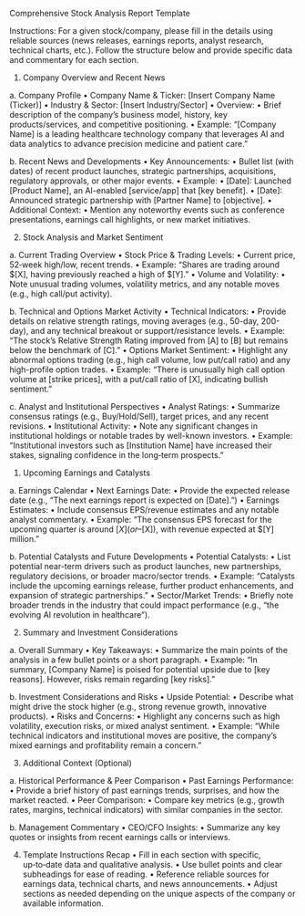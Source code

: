 Comprehensive Stock Analysis Report Template

Instructions: For a given stock/company, please fill in the details using reliable sources (news releases, earnings reports, analyst research, technical charts, etc.). Follow the structure below and provide specific data and commentary for each section.

1. Company Overview and Recent News

a. Company Profile
	•	Company Name & Ticker: [Insert Company Name (Ticker)]
	•	Industry & Sector: [Insert Industry/Sector]
	•	Overview:
	•	Brief description of the company’s business model, history, key products/services, and competitive positioning.
	•	Example: “[Company Name] is a leading healthcare technology company that leverages AI and data analytics to advance precision medicine and patient care.”

b. Recent News and Developments
	•	Key Announcements:
	•	Bullet list (with dates) of recent product launches, strategic partnerships, acquisitions, regulatory approvals, or other major events.
	•	Example:
	•	[Date]: Launched [Product Name], an AI-enabled [service/app] that [key benefit].
	•	[Date]: Announced strategic partnership with [Partner Name] to [objective].
	•	Additional Context:
	•	Mention any noteworthy events such as conference presentations, earnings call highlights, or new market initiatives.

2. Stock Analysis and Market Sentiment

a. Current Trading Overview
	•	Stock Price & Trading Levels:
	•	Current price, 52‑week high/low, recent trends.
	•	Example: “Shares are trading around $[X], having previously reached a high of $[Y].”
	•	Volume and Volatility:
	•	Note unusual trading volumes, volatility metrics, and any notable moves (e.g., high call/put activity).

b. Technical and Options Market Activity
	•	Technical Indicators:
	•	Provide details on relative strength ratings, moving averages (e.g., 50-day, 200-day), and any technical breakout or support/resistance levels.
	•	Example: “The stock’s Relative Strength Rating improved from [A] to [B] but remains below the benchmark of [C].”
	•	Options Market Sentiment:
	•	Highlight any abnormal options trading (e.g., high call volume, low put/call ratio) and any high-profile option trades.
	•	Example: “There is unusually high call option volume at [strike prices], with a put/call ratio of [X], indicating bullish sentiment.”

c. Analyst and Institutional Perspectives
	•	Analyst Ratings:
	•	Summarize consensus ratings (e.g., Buy/Hold/Sell), target prices, and any recent revisions.
	•	Institutional Activity:
	•	Note any significant changes in institutional holdings or notable trades by well-known investors.
	•	Example: “Institutional investors such as [Institution Name] have increased their stakes, signaling confidence in the long‑term prospects.”

1. Upcoming Earnings and Catalysts

a. Earnings Calendar
	•	Next Earnings Date:
	•	Provide the expected release date (e.g., “The next earnings report is expected on [Date].”)
	•	Earnings Estimates:
	•	Include consensus EPS/revenue estimates and any notable analyst commentary.
	•	Example: “The consensus EPS forecast for the upcoming quarter is around $[X] (or –$[X]), with revenue expected at $[Y] million.”

b. Potential Catalysts and Future Developments
	•	Potential Catalysts:
	•	List potential near-term drivers such as product launches, new partnerships, regulatory decisions, or broader macro/sector trends.
	•	Example: “Catalysts include the upcoming earnings release, further product enhancements, and expansion of strategic partnerships.”
	•	Sector/Market Trends:
	•	Briefly note broader trends in the industry that could impact performance (e.g., “the evolving AI revolution in healthcare”).

2. Summary and Investment Considerations

a. Overall Summary
	•	Key Takeaways:
	•	Summarize the main points of the analysis in a few bullet points or a short paragraph.
	•	Example: “In summary, [Company Name] is poised for potential upside due to [key reasons]. However, risks remain regarding [key risks].”

b. Investment Considerations and Risks
	•	Upside Potential:
	•	Describe what might drive the stock higher (e.g., strong revenue growth, innovative products).
	•	Risks and Concerns:
	•	Highlight any concerns such as high volatility, execution risks, or mixed analyst sentiment.
	•	Example: “While technical indicators and institutional moves are positive, the company’s mixed earnings and profitability remain a concern.”

3. Additional Context (Optional)

a. Historical Performance & Peer Comparison
	•	Past Earnings Performance:
	•	Provide a brief history of past earnings trends, surprises, and how the market reacted.
	•	Peer Comparison:
	•	Compare key metrics (e.g., growth rates, margins, technical indicators) with similar companies in the sector.

b. Management Commentary
	•	CEO/CFO Insights:
	•	Summarize any key quotes or insights from recent earnings calls or interviews.

4. Template Instructions Recap
	•	Fill in each section with specific, up‑to‑date data and qualitative analysis.
	•	Use bullet points and clear subheadings for ease of reading.
	•	Reference reliable sources for earnings data, technical charts, and news announcements.
	•	Adjust sections as needed depending on the unique aspects of the company or available information.


